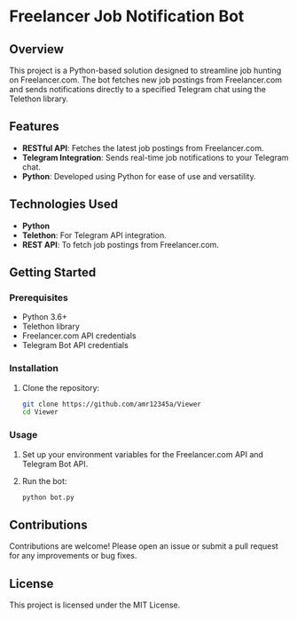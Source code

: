 
# Freelancer Job Notification Bot

## Overview

This project is a Python-based solution designed to streamline job hunting on Freelancer.com. The bot fetches new job postings from Freelancer.com and sends notifications directly to a specified Telegram chat using the Telethon library.

## Features

- **RESTful API**: Fetches the latest job postings from Freelancer.com.
- **Telegram Integration**: Sends real-time job notifications to your Telegram chat.
- **Python**: Developed using Python for ease of use and versatility.

## Technologies Used

- **Python**
- **Telethon**: For Telegram API integration.
- **REST API**: To fetch job postings from Freelancer.com.

## Getting Started

### Prerequisites

- Python 3.6+
- Telethon library
- Freelancer.com API credentials
- Telegram Bot API credentials

### Installation

1. Clone the repository:
   ```bash
   git clone https://github.com/amr12345a/Viewer
   cd Viewer
   ```

### Usage

1. Set up your environment variables for the Freelancer.com API and Telegram Bot API.

2. Run the bot:
   ```bash
   python bot.py
   ```

## Contributions

Contributions are welcome! Please open an issue or submit a pull request for any improvements or bug fixes.

## License

This project is licensed under the MIT License.
